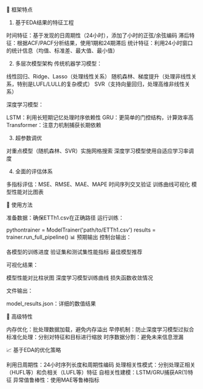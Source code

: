 🎯 框架特点
1. 基于EDA结果的特征工程

时间特征：基于发现的日周期性（24小时），添加了小时的正弦/余弦编码
滞后特征：根据ACF/PACF分析结果，使用1期和24期滞后
统计特征：利用24小时窗口的统计信息（均值、标准差、最大值、最小值）

2. 多层次模型架构
传统机器学习模型：

线性回归、Ridge、Lasso（处理线性关系）
随机森林、梯度提升（处理非线性关系，特别是LUFL/LULL的复杂模式）
SVR（支持向量回归，处理高维非线性关系）

深度学习模型：

LSTM：利用长短期记忆处理时序依赖性
GRU：更简单的门控结构，计算效率高
Transformer：注意力机制捕获长期依赖

3. 超参数调优

对重点模型（随机森林、SVR）实施网格搜索
深度学习模型使用自适应学习率调度

4. 全面的评估体系

多指标评估：MSE、RMSE、MAE、MAPE
时间序列交叉验证
训练曲线可视化
模型性能对比图表

🚀 使用方法

准备数据：确保ETTh1.csv在正确路径
运行训练：

pythontrainer = ModelTrainer('path/to/ETTh1.csv')
results = trainer.run_full_pipeline()
📊 预期输出
控制台输出：

各模型的训练进度
验证集和测试集性能指标
最佳模型推荐

可视化结果：

模型性能对比柱状图
深度学习模型训练曲线
损失函数收敛情况

文件输出：

model_results.json：详细的数值结果

🔧 高级特性

内存优化：批处理数据加载，避免内存溢出
早停机制：防止深度学习模型过拟合
标准化处理：分别对特征和目标进行缩放
时序数据分割：避免未来信息泄漏

📈 基于EDA的优化策略

利用日周期性：24小时序列长度和周期性编码
处理相关性模式：分别处理正相关（HUFL等）和负相关（LUFL等）特征
自相关性建模：LSTM/GRU捕获AR(1)特征
异常值鲁棒性：使用MAE等鲁棒指标